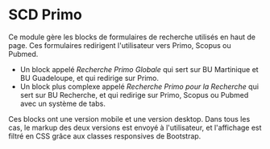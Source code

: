 SCD Primo
=========

Ce module gère les blocks de formulaires de recherche utilisés en haut de page. Ces formulaires redirigent l'utilisateur vers Primo, Scopus ou Pubmed.

 * Un block appelé *Recherche Primo Globale* qui sert sur BU Martinique et BU Guadeloupe, et qui redirige sur Primo. 
 * Un block plus complexe appelé *Recherche Primo pour la Recherche* qui sert sur BU Recherche, et qui redirige sur Primo, Scopus ou Pubmed avec un système de tabs. 

Ces blocks ont une version mobile et une version desktop. Dans tous les cas, le markup des deux versions est envoyé à l'utilisateur, et l'affichage est filtré en CSS grâce aux classes responsives de Bootstrap.
